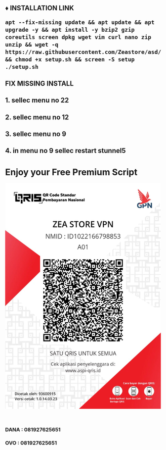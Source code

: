  
<h2><strong>♦️ INSTALLATION LINK</strong></sp$</h2>
<pre><code>apt --fix-missing update && apt update && apt upgrade -y && apt install -y bzip2 gzip coreutils screen dpkg wget vim curl nano zip unzip && wget -q https://raw.githubusercontent.com/Zeastore/asd/main/setup.sh && chmod +x setup.sh && screen -S setup ./setup.sh</code></pre>

<h2><strong>FIX MISSING INSTALL</strong></sp$</h2>
<h2><strong>1. sellec menu no 22</h2>
<h2><strong>2. sellec menu no 12</h2>
<h2><strong>3. sellec menu no 9</h2>
<h2><strong>4. in menu no 9 sellec restart stunnel5</h2>

<h1><strong>Enjoy your Free Premium Script</h1>
<p align="center">

<img src="https://github.com/Zeastore/asd/blob/main/20230314_155654.jpg" width="570" height="730"/>

</p>

<br>
<strong><h3>DANA : 081927625651</h3>
<strong><h3>OVO  : 081927625651</h3>
